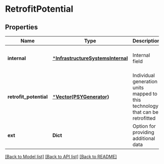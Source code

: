 # RetrofitPotential


## Properties
Name | Type | Description | Notes
------------ | ------------- | ------------- | -------------
**internal** | [***InfrastructureSystemsInternal**](InfrastructureSystemsInternal.md) | Internal field | [optional] [default to nothing]
**retrofit_potential** | [***Vector{PSYGenerator}**](Vector{PSYGenerator}.md) | Individual generation units mapped to this technology that can be retrofitted | [default to nothing]
**ext** | **Dict** | Option for providing additional data | [optional] [default to nothing]


[[Back to Model list]](../README.md#models) [[Back to API list]](../README.md#api-endpoints) [[Back to README]](../README.md)


